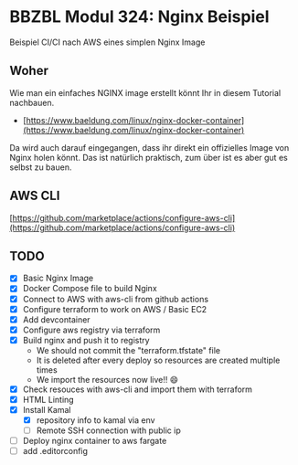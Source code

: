 # BBZBL Modul 324: Nginx Beispiel

Beispiel CI/CI nach AWS eines simplen Nginx Image

## Woher

Wie man ein einfaches NGINX image erstellt könnt Ihr in diesem Tutorial nachbauen.

- [https://www.baeldung.com/linux/nginx-docker-container](https://www.baeldung.com/linux/nginx-docker-container)

Da wird auch darauf eingegangen, dass ihr direkt ein offizielles Image von Nginx holen könnt.
Das ist natürlich praktisch, zum über ist es aber gut es selbst zu bauen.

## AWS CLI

[https://github.com/marketplace/actions/configure-aws-cli](https://github.com/marketplace/actions/configure-aws-cli)

## TODO

- [x] Basic Nginx Image
- [x] Docker Compose file to build Nginx
- [x] Connect to AWS with aws-cli from github actions
- [x] Configure terraform to work on AWS / Basic EC2
- [x] Add devcontainer
- [x] Configure aws registry via terraform
- [x] Build nginx and push it to registry
  - We should not commit the "terraform.tfstate" file
  - It is deleted after every deploy so resources are created multiple times
  - We import the resources now live!! 😄
- [x] Check resouces with aws-cli and import them with terraform
- [x] HTML Linting
- [x] Install Kamal
  - [x] repository info to kamal via env
  - [ ] Remote SSH connection with public ip
- [ ] Deploy nginx container to aws fargate
- [ ] add .editorconfig
